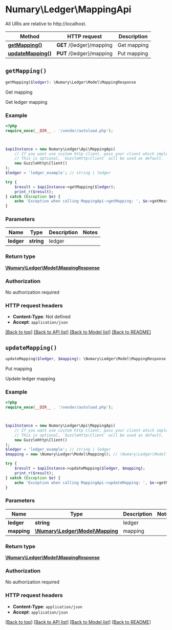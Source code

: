 # Numary\Ledger\MappingApi

All URIs are relative to http://localhost.

Method | HTTP request | Description
------------- | ------------- | -------------
[**getMapping()**](MappingApi.md#getMapping) | **GET** /{ledger}/mapping | Get mapping
[**updateMapping()**](MappingApi.md#updateMapping) | **PUT** /{ledger}/mapping | Put mapping


## `getMapping()`

```php
getMapping($ledger): \Numary\Ledger\Model\MappingResponse
```

Get mapping

Get ledger mapping

### Example

```php
<?php
require_once(__DIR__ . '/vendor/autoload.php');



$apiInstance = new Numary\Ledger\Api\MappingApi(
    // If you want use custom http client, pass your client which implements `GuzzleHttp\ClientInterface`.
    // This is optional, `GuzzleHttp\Client` will be used as default.
    new GuzzleHttp\Client()
);
$ledger = 'ledger_example'; // string | ledger

try {
    $result = $apiInstance->getMapping($ledger);
    print_r($result);
} catch (Exception $e) {
    echo 'Exception when calling MappingApi->getMapping: ', $e->getMessage(), PHP_EOL;
}
```

### Parameters

Name | Type | Description  | Notes
------------- | ------------- | ------------- | -------------
 **ledger** | **string**| ledger |

### Return type

[**\Numary\Ledger\Model\MappingResponse**](../Model/MappingResponse.md)

### Authorization

No authorization required

### HTTP request headers

- **Content-Type**: Not defined
- **Accept**: `application/json`

[[Back to top]](#) [[Back to API list]](../../README.md#endpoints)
[[Back to Model list]](../../README.md#models)
[[Back to README]](../../README.md)

## `updateMapping()`

```php
updateMapping($ledger, $mapping): \Numary\Ledger\Model\MappingResponse
```

Put mapping

Update ledger mapping

### Example

```php
<?php
require_once(__DIR__ . '/vendor/autoload.php');



$apiInstance = new Numary\Ledger\Api\MappingApi(
    // If you want use custom http client, pass your client which implements `GuzzleHttp\ClientInterface`.
    // This is optional, `GuzzleHttp\Client` will be used as default.
    new GuzzleHttp\Client()
);
$ledger = 'ledger_example'; // string | ledger
$mapping = new \Numary\Ledger\Model\Mapping(); // \Numary\Ledger\Model\Mapping | mapping

try {
    $result = $apiInstance->updateMapping($ledger, $mapping);
    print_r($result);
} catch (Exception $e) {
    echo 'Exception when calling MappingApi->updateMapping: ', $e->getMessage(), PHP_EOL;
}
```

### Parameters

Name | Type | Description  | Notes
------------- | ------------- | ------------- | -------------
 **ledger** | **string**| ledger |
 **mapping** | [**\Numary\Ledger\Model\Mapping**](../Model/Mapping.md)| mapping |

### Return type

[**\Numary\Ledger\Model\MappingResponse**](../Model/MappingResponse.md)

### Authorization

No authorization required

### HTTP request headers

- **Content-Type**: `application/json`
- **Accept**: `application/json`

[[Back to top]](#) [[Back to API list]](../../README.md#endpoints)
[[Back to Model list]](../../README.md#models)
[[Back to README]](../../README.md)
